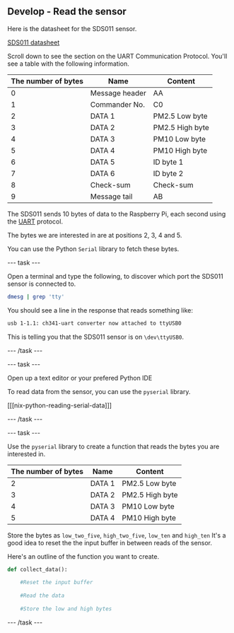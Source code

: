 ## Develop - Read the sensor

Here is the datasheet for the SDS011 sensor.

[SDS011 datasheet](https://cdn-reichelt.de/documents/datenblatt/X200/SDS011-DATASHEET.pdf)

Scroll down to see the section on the UART Communication Protocol. You'll see a table with the following information.

| The number of bytes | Name           | Content         |
|---------------------|----------------|-----------------|
| 0                   | Message header | AA              |
| 1                   | Commander No.  | C0              |
| 2                   | DATA 1         | PM2.5 Low byte  |
| 3                   | DATA 2         | PM2.5 High byte |
| 4                   | DATA 3         | PM10 Low byte   |
| 5                   | DATA 4         | PM10 High byte  |
| 6                   | DATA 5         | ID byte 1       |
| 7                   | DATA 6         | ID byte 2       |
| 8                   | Check-sum      | Check-sum       |
| 9                   | Message tail   | AB              |

The SDS011 sends 10 bytes of data to the Raspberry Pi, each second using the [UART](https://en.wikipedia.org/wiki/Universal_asynchronous_receiver-transmitter) protocol.

The bytes we are interested in are at positions 2, 3, 4 and 5.

You can use the Python `Serial` library to fetch these bytes.

--- task ---

Open a terminal and type the following, to discover which port the SDS011 sensor is connected to.

```bash
dmesg | grep 'tty'
```

You should see a line in the response that reads something like:

```bash
usb 1-1.1: ch341-uart converter now attached to ttyUSB0
```

This is telling you that the SDS011 sensor is on `\dev\ttyUSB0`.

--- /task ---

--- task ---

Open up a text editor or your prefered Python IDE

To read data from the sensor, you can use the `pyserial` library.

[[[nix-python-reading-serial-data]]]

--- /task ---

--- task ---

Use the `pyserial` library to create a function that reads the bytes you are interested in.

| The number of bytes | Name           | Content         |
|---------------------|----------------|-----------------|
| 2                   | DATA 1         | PM2.5 Low byte  |
| 3                   | DATA 2         | PM2.5 High byte |
| 4                   | DATA 3         | PM10 Low byte   |
| 5                   | DATA 4         | PM10 High byte  |

Store the bytes as `low_two_five`, `high_two_five`, `low_ten` and `high_ten` It's a good idea to reset the the input buffer in between reads of the sensor.

Here's an outline of the function you want to create.

```python
def collect_data():
	
	#Reset the input buffer
	
	#Read the data
	
	#Store the low and high bytes
```

--- /task ---

